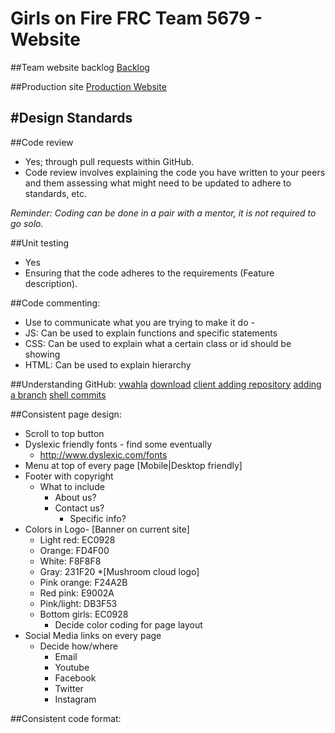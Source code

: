 # Girls on Fire FRC Team 5679 - Website

##Team website backlog
[Backlog](https://kanbanflow.com/board/3b46a0ae6c09d2da1074ab90e4021954)

##Production site
[Production Website](http://www.girlsonfire5679.com/)

#Design Standards
----
##Code review
* Yes; through pull requests within GitHub.
* Code review involves explaining the code you have written to your peers and them assessing what might need to be updated to adhere to standards, etc.

*Reminder: Coding can be done in a pair with a mentor, it is not required to go solo.*

##Unit testing
* Yes
* Ensuring that the code adheres to the requirements (Feature description).

##Code commenting:
* Use to communicate what you are trying to make it do -
* JS: Can be used to explain functions and specific statements
* CSS: Can be used to explain what a certain class or id should be showing
* HTML: Can be used to explain hierarchy

##Understanding GitHub:
[vwahla](http://prntscr.com/9cqmy1)
[download](http://desktop.github.com/)
[client adding repository](http://prntscr.com/9fhpae)
[adding a branch](http://prntscr.com/9fhpqf)
[shell commits](http://prntscr.com/9fhqls)

##Consistent page design:
* Scroll to top button
* Dyslexic friendly fonts - find some eventually
	* http://www.dyslexic.com/fonts
* Menu at top of every page [Mobile|Desktop friendly]
* Footer with copyright
	* What to include
		* About us?
		* Contact us?
			* Specific info?
* Colors in Logo- [Banner on current site]
	* Light red: EC0928
	* Orange: FD4F00
	* White: F8F8F8
	* Gray: 231F20
*[Mushroom cloud logo]
	* Pink orange: F24A2B
	* Red pink: E9002A
	* Pink/light: DB3F53
	* Bottom girls: EC0928
		* Decide color coding for page layout
* Social Media links on every page
	* Decide how/where
		* Email
		* Youtube
		* Facebook
		* Twitter
		* Instagram

##Consistent code format:
	<html>
		<head>
			<title>Girls on Fire</title>
			<link rel="icon" type="image/(IMAGEFORMAT)" href="HTTP://LINKGOESHERE.COM/"/>
			<script type="text/js" href="SCRIPTNAMEINSAMEDIR.js"/>
		</head>
		<body>
			<div class="header">
				<!--header items-->
			</div>
			<div class="body">
				<p id="blogcontainer">
					BLAH BAH BAH BHLAH BHLAH
				</p>
			</div>
			<div class="footer">
				<a href="http://compsuplus.com/">
			</div>
		</body>
	</html>
#Start a tag, inside tags get tabbed in.
#CLOSE ALL TAGS. DO NOT KILL THE SITE.